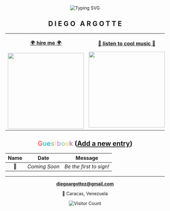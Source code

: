 <div align="center">

<img src="https://readme-typing-svg.herokuapp.com?font=Comic+Sans+MS&size=25&duration=3000&pause=1000&color=FF6B6B&background=000000&center=true&vCenter=true&multiline=true&width=600&height=80&lines=+Software+Engineer+;+Building+Cool+Stuff+" alt="Typing SVG" />

</div>

<div align="center">

## D I E G O &nbsp; A R G O T T E

</div>

<div align="center">

<table align="center">
<tr>
<td align="center" width="50%">

[🌍 **hire me** 🌍](https://github.com/argotte)

<img src="https://media.giphy.com/media/L1R1tvI9svkIWwpVYr/giphy.gif" width="240">

</td>
<td align="center" width="50%">

[🎵 **listen to cool music** 🎵](https://www.youtube.com/watch?v=dQw4w9WgXcQ)

<img src="https://media.giphy.com/media/3o7qDEq2bMbcbPRQ2c/giphy.gif" width="240">

</td>
</tr>
</table>

</div>

<div align="center">

## <span style="color: #ff6b6b">G</span><span style="color: #4ecdc4">u</span><span style="color: #45b7d1">e</span><span style="color: #96ceb4">s</span><span style="color: #ffeaa7">t</span><span style="color: #dda0dd">b</span><span style="color: #98d8c8">o</span><span style="color: #f7dc6f">o</span><span style="color: #bb8fce">k</span> ([Add a new entry](https://github.com/argotte/argotte/issues/1))

</div>

<div align="center">

<!-- Guestbook -->

| Name |     Date      |         Message         |
| :--: | :-----------: | :---------------------: |
|  🎯  | _Coming Soon_ | _Be the first to sign!_ |

<!-- Guestbook -->

</div>

---

<div align="center">

**diegoargottez@gmail.com**

📍 Caracas, Venezuela

</div>

<div align="center">

![Visitor Count](https://profile-counter.glitch.me/argotte/count.svg)

</div>
